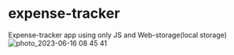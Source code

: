 # expense-tracker
Expense-tracker app using only JS and Web-storage(local storage) 
![photo_2023-06-16 08 45 41](https://github.com/pkorneev/expense-tracker/assets/72828191/48f9831a-3d70-4d73-b81d-021c2b981328)
